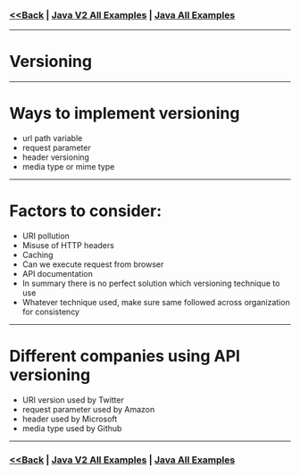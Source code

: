 ### [<<Back](../README.md) | [Java V2 All Examples](https://github.com/avinashbabudonthu/java/blob/master/java-v2/README.md) | [Java All Examples](https://github.com/avinashbabudonthu/java/blob/master/README.md)
------
# Versioning
------
# Ways to implement versioning
* url path variable
* request parameter
* header versioning
* media type or mime type
------
# Factors to consider:
* URI pollution
* Misuse of HTTP headers
* Caching
* Can we execute request from browser
* API documentation
* In summary there is no perfect solution which versioning technique to use
* Whatever technique used, make sure same followed across organization for consistency
------
# Different companies using API versioning
* URI version used by Twitter
* request parameter used by Amazon
* header used by Microsoft
* media type used by Github
------
### [<<Back](../README.md) | [Java V2 All Examples](https://github.com/avinashbabudonthu/java/blob/master/java-v2/README.md) | [Java All Examples](https://github.com/avinashbabudonthu/java/blob/master/README.md)